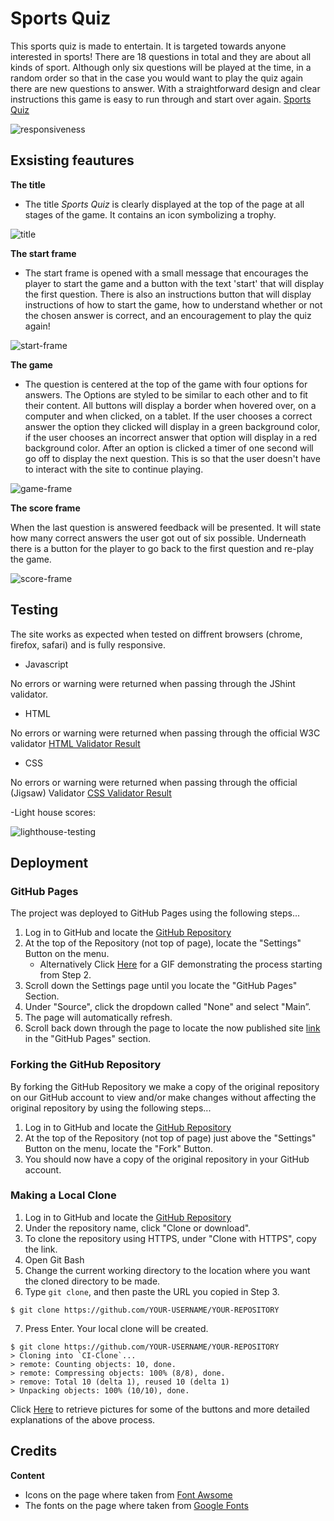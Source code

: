 # Sports Quiz

This sports quiz is made to entertain. It is targeted towards anyone interested in sports! There are 18 questions in total and they are about all kinds of sport. Although only six questions will be played at the time, in a random order so that in the case you would want to play the quiz again there are new questions to answer. With a straightforward design and clear instructions this game is easy to run through and start over again. [Sports Quiz](https://vilmaturesson.github.io/quiz/)

![responsiveness](https://user-images.githubusercontent.com/89077706/144608789-0da435dd-267c-409f-8964-8d5876afec7a.png)

## Exsisting feautures

**The title**

- The title *Sports Quiz* is clearly displayed at the top of the page at all stages of the game. It contains an icon symbolizing a trophy.

![title](https://user-images.githubusercontent.com/89077706/144297750-80c9a702-6789-4d7d-8a85-7dc18ae25db0.png)

**The start frame**

- The start frame is opened with a small message that encourages the player to start the game and a button with the text 'start' that will display the first question. There is also an instructions button that will display instructions of how to start the game, how to understand whether or not the chosen answer is correct, and an encouragement to play the quiz again!

![start-frame](https://user-images.githubusercontent.com/89077706/144608819-297692cb-2e62-4457-ab3f-a2994b48b104.png)

**The game**

- The question is centered at the top of the game with four options for answers. The Options are styled to be similar to each other and to fit their content. All buttons will display a border when hovered over, on a computer and when clicked, on a tablet. If the user chooses a correct answer the option they clicked will display in a green background color, if the user chooses an incorrect answer that option will display in a red background color. After an option is clicked a timer of one second will go off to display the next question. This is so that the user doesn't have to interact with the site to continue playing.

![game-frame](https://user-images.githubusercontent.com/89077706/144608847-fd4200f1-f6d8-4eb0-a9fc-0fa450354f92.png)

**The score frame**

When the last question is answered feedback will be presented. It will state how many correct answers the user got out of six possible. Underneath there is a button for the player to go back to the first question and re-play the game.

![score-frame](https://user-images.githubusercontent.com/89077706/144608878-7d370196-b37d-4a54-a8a1-6efb66236de8.png)

## Testing

The site works as expected when tested on diffrent browsers (chrome, firefox, safari) and is fully responsive.

- Javascript

No errors or warning were returned when passing through the JShint validator.

- HTML

No errors or warning were returned when passing through the official W3C validator
[HTML Validator Result](https://validator.w3.org/nu/?doc=https%3A%2F%2Fvilmaturesson.github.io%2Fquiz%2F)

- CSS

No errors or warning were returned when passing through the official (Jigsaw) Validator
[CSS Validator Result](https://jigsaw.w3.org/css-validator/validator?uri=https%3A%2F%2Fvilmaturesson.github.io%2Fquiz%2F&profile=css3svg&usermedium=all&warning=1&vextwarning=&lang=sv9)

-Light house scores:

![lighthouse-testing](https://user-images.githubusercontent.com/89077706/144297517-27f15abb-e8cd-4451-b3dc-e7cc72de3fd0.png)

## Deployment

### GitHub Pages

The project was deployed to GitHub Pages using the following steps...

1. Log in to GitHub and locate the [GitHub Repository](https://github.com/)
2. At the top of the Repository (not top of page), locate the "Settings" Button on the menu.
    - Alternatively Click [Here](https://raw.githubusercontent.com/) for a GIF demonstrating the process starting from Step 2.
3. Scroll down the Settings page until you locate the "GitHub Pages" Section.
4. Under "Source", click the dropdown called "None" and select "Main”.
5. The page will automatically refresh.
6. Scroll back down through the page to locate the now published site [link](https://github.com) in the "GitHub Pages" section.

### Forking the GitHub Repository

By forking the GitHub Repository we make a copy of the original repository on our GitHub account to view and/or make changes without affecting the original repository by using the following steps...

1. Log in to GitHub and locate the [GitHub Repository](https://github.com/)
2. At the top of the Repository (not top of page) just above the "Settings" Button on the menu, locate the "Fork" Button.
3. You should now have a copy of the original repository in your GitHub account.

### Making a Local Clone

1. Log in to GitHub and locate the [GitHub Repository](https://github.com/)
2. Under the repository name, click "Clone or download".
3. To clone the repository using HTTPS, under "Clone with HTTPS", copy the link.
4. Open Git Bash
5. Change the current working directory to the location where you want the cloned directory to be made.
6. Type `git clone`, and then paste the URL you copied in Step 3.

```
$ git clone https://github.com/YOUR-USERNAME/YOUR-REPOSITORY
```

7. Press Enter. Your local clone will be created.

```
$ git clone https://github.com/YOUR-USERNAME/YOUR-REPOSITORY
> Cloning into `CI-Clone`...
> remote: Counting objects: 10, done.
> remote: Compressing objects: 100% (8/8), done.
> remove: Total 10 (delta 1), reused 10 (delta 1)
> Unpacking objects: 100% (10/10), done.
```

Click [Here](https://help.github.com/en/github/creating-cloning-and-archiving-repositories/cloning-a-repository#cloning-a-repository-to-github-desktop) to retrieve pictures for some of the buttons and more detailed explanations of the above process.


## Credits

**Content**

- Icons on the page where taken from [Font Awsome](https://fontawesome.com/)
- The fonts on the page where taken from [Google Fonts](https://fonts.google.com/)
